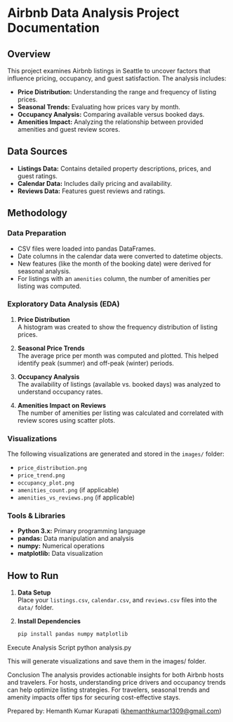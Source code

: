 # Airbnb Data Analysis Project Documentation

## Overview
This project examines Airbnb listings in Seattle to uncover factors that influence pricing, occupancy, and guest satisfaction. The analysis includes:

- **Price Distribution:** Understanding the range and frequency of listing prices.
- **Seasonal Trends:** Evaluating how prices vary by month.
- **Occupancy Analysis:** Comparing available versus booked days.
- **Amenities Impact:** Analyzing the relationship between provided amenities and guest review scores.

## Data Sources
- **Listings Data:** Contains detailed property descriptions, prices, and guest ratings.
- **Calendar Data:** Includes daily pricing and availability.
- **Reviews Data:** Features guest reviews and ratings.

## Methodology

### Data Preparation
- CSV files were loaded into pandas DataFrames.
- Date columns in the calendar data were converted to datetime objects.
- New features (like the month of the booking date) were derived for seasonal analysis.
- For listings with an `amenities` column, the number of amenities per listing was computed.

### Exploratory Data Analysis (EDA)
1. **Price Distribution**  
   A histogram was created to show the frequency distribution of listing prices.

2. **Seasonal Price Trends**  
   The average price per month was computed and plotted. This helped identify peak (summer) and off-peak (winter) periods.

3. **Occupancy Analysis**  
   The availability of listings (available vs. booked days) was analyzed to understand occupancy rates.

4. **Amenities Impact on Reviews**  
   The number of amenities per listing was calculated and correlated with review scores using scatter plots.

### Visualizations
The following visualizations are generated and stored in the `images/` folder:
- `price_distribution.png`
- `price_trend.png`
- `occupancy_plot.png`
- `amenities_count.png` (if applicable)
- `amenities_vs_reviews.png` (if applicable)

### Tools & Libraries
- **Python 3.x:** Primary programming language
- **pandas:** Data manipulation and analysis
- **numpy:** Numerical operations
- **matplotlib:** Data visualization

## How to Run
1. **Data Setup**  
   Place your `listings.csv`, `calendar.csv`, and `reviews.csv` files into the `data/` folder.

2. **Install Dependencies**  
   ```bash
   pip install pandas numpy matplotlib

Execute Analysis Script
python analysis.py

This will generate visualizations and save them in the images/ folder.

Conclusion
The analysis provides actionable insights for both Airbnb hosts and travelers. For hosts, understanding price drivers and occupancy trends can help optimize listing strategies. For travelers, seasonal trends and amenity impacts offer tips for securing cost-effective stays.

Prepared by: Hemanth Kumar Kurapati (khemanthkumar1309@gmail.com)